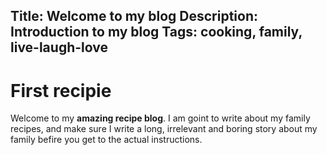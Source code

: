Title: Welcome to my blog
Description: Introduction to my blog
Tags: cooking, family, live-laugh-love
---
# First recipie
Welcome to my **amazing recipe blog**. I am goint to write about my family recipes, and make sure I write a long, irrelevant and boring story about my family befire you get to the actual instructions.